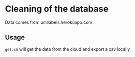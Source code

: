 # Cleaning of the database
Data comes from umllabels.herokuapp.com

## Usage
`get.sh` will get the data from the cloud and export a csv locally

